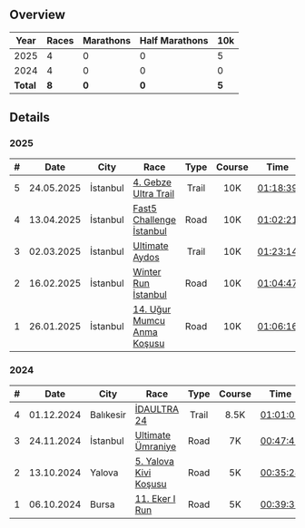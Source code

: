 ## Overview

| Year         |   Races     | Marathons | Half Marathons | 10k |
|--------------|-----------| -----------| -----------| -----------|
| 2025 |  4|  0| 0| 5|
| 2024 |  4|  0| 0| 0|
| **Total** |  **8**|  **0** | **0**| **5**|

## Details

### 2025

|# | Date         | City |  Race     | Type | Course |Time |
|--|:------------:|----|-----------|:----------:|:-------:|:---------:
|5 | 24.05.2025 | İstanbul | [4. Gebze Ultra Trail](https://www.gebzeultratrail.com/) | Trail | 10K  | [01:18:39](https://merbetiming.com/results/G-Live/g-live.html?f=..%2Fgebzeultra%2F2025%2Fgebze_ultra_trail_kosusu-2025.clax&B=10256) |
|4 | 13.04.2025 | İstanbul | [Fast5 Challenge İstanbul](https://fast5challenge.com) | Road | 10K  | [01:02:21](https://hurratiming.com/event/15/21) |
|3 | 02.03.2025 | İstanbul | [Ultimate Aydos](https://www.teamkronos.com/ultimate-aydos) | Trail | 10K  | [01:23:14](https://hurratiming.com/event/6/4) |
|2 | 16.02.2025 | İstanbul | [Winter Run İstanbul](https://winterrunistanbul.com/) | Road | 10K  | [01:04:47](https://my.raceresult.com/325884/results) |
|1 | 26.01.2025 | İstanbul | [14. Uğur Mumcu Anma Koşusu](https://www.kartal.bel.tr/Belediyemiz/Haberler/41127) | Road | 10K  | [01:06:16](https://hurratiming.com/event/3) |

### 2024

|# | Date         | City |  Race     | Type | Course |Time |
|--|:------------:|----|-----------|:----------:|:-------:|:---------:
|4 | 01.12.2024 | Balıkesir | [İDAULTRA 24](https://www.idaultra.com/#intro) | Trail | 8.5K  | [01:01:02](https://argeustiming.com/results/g-live/g-live.html?f=../idaultra/2024/ida2024.clax) |
|3 | 24.11.2024 | İstanbul | [Ultimate Ümraniye](https://www.teamkronos.com/ultimate-umraniye) | Road | 7K  | [00:47:41](https://hurratiming.com/live/race/ultimateumraniye) |
|2 | 13.10.2024 | Yalova | [5. Yalova Kivi Koşusu](https://kivikosusu.com/) | Road | 5K  | [00:35:28](https://racetiming.com.tr/sonuclar/5-yalova-kivi-kosusu-2024/) |
|1 | 06.10.2024 | Bursa | [11. Eker I Run](https://www.ekerkosu.com/) | Road | 5K | [00:39:37](https://sonuc.plustiming.com/myresults.aspx?uid=16389-281-3-238347) |
